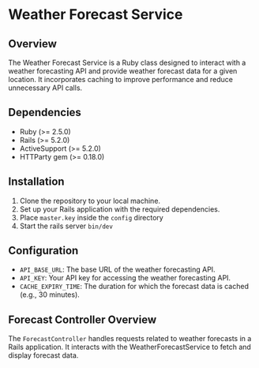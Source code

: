 # Weather Forecast Service

## Overview

The Weather Forecast Service is a Ruby class designed to interact with a
weather forecasting API and provide weather forecast data for a given location.
It incorporates caching to improve performance and reduce unnecessary API calls.

## Dependencies
- Ruby (>= 2.5.0)
- Rails (>= 5.2.0)
- ActiveSupport (>= 5.2.0)
- HTTParty gem (>= 0.18.0)

## Installation
1. Clone the repository to your local machine.
2. Set up your Rails application with the required dependencies.
3. Place `master.key` inside the `config` directory
4. Start the rails server `bin/dev`

## Configuration

- `API_BASE_URL`: The base URL of the weather forecasting API.
- `API_KEY`: Your API key for accessing the weather forecasting API.
- `CACHE_EXPIRY_TIME`: The duration for which the forecast data is cached (e.g., 30 minutes).

## Forecast Controller Overview

The `ForecastController` handles requests related to weather forecasts in a Rails application.
It interacts with the WeatherForecastService to fetch and display forecast data.